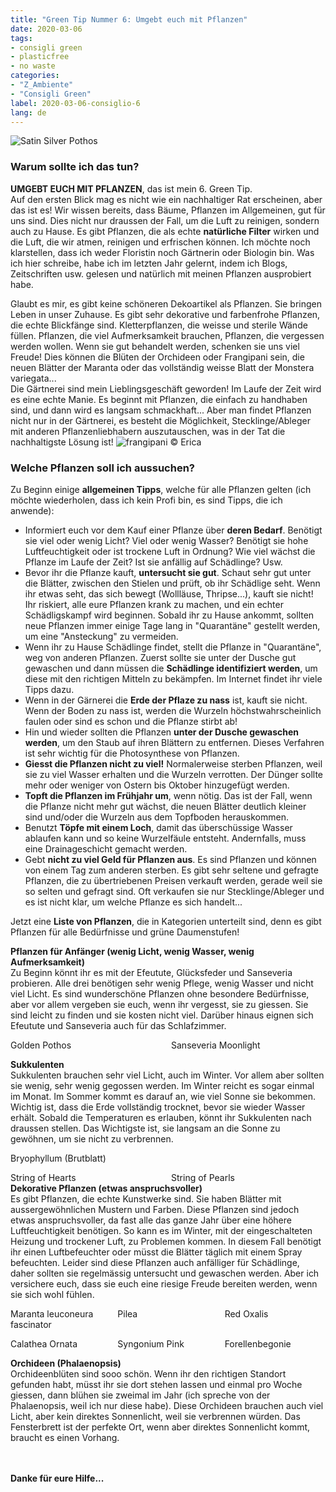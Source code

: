 ```yaml
---
title: "Green Tip Nummer 6: Umgebt euch mit Pflanzen"
date: 2020-03-06
tags:
- consigli green
- plasticfree
- no waste
categories:
- "Z_Ambiente"
- "Consigli Green"
label: 2020-03-06-consiglio-6
lang: de
---
```

![Satin Silver Pothos](../2020-03-06-consiglio-green-numero-6/header.jpeg "frangipani © Erica")

<h3>
  <font color="grey">
  </font> Warum sollte ich das tun?
</h3>

**UMGEBT EUCH MIT PFLANZEN**, das ist mein 6. Green Tip.
<br />
Auf den ersten Blick mag es nicht wie ein nachhaltiger Rat erscheinen, aber das ist es! Wir wissen bereits, dass Bäume, Pflanzen im Allgemeinen, gut für uns sind. Dies nicht nur draussen der Fall, um die Luft zu reinigen, sondern auch zu Hause. Es gibt Pflanzen, die als echte **natürliche Filter** wirken und die Luft, die wir atmen, reinigen und erfrischen können. Ich möchte noch klarstellen, dass ich weder Floristin noch Gärtnerin oder Biologin bin. Was ich hier schreibe, habe ich im letzten Jahr gelernt, indem ich Blogs, Zeitschriften usw. gelesen und natürlich mit meinen Pflanzen ausprobiert habe.

Glaubt es mir, es gibt keine schöneren Dekoartikel als Pflanzen. Sie bringen Leben in unser Zuhause. Es gibt sehr dekorative und farbenfrohe Pflanzen, die echte Blickfänge sind. Kletterpflanzen, die weisse und sterile Wände füllen. Pflanzen, die viel Aufmerksamkeit brauchen, Pflanzen, die vergessen werden wollen. Wenn sie gut behandelt werden, schenken sie uns viel Freude! Dies können die Blüten der Orchideen oder Frangipani sein, die neuen Blätter der Maranta oder das vollständig weisse Blatt der Monstera variegata...
<br />
Die Gärtnerei sind mein Lieblingsgeschäft geworden! Im Laufe der Zeit wird es eine echte Manie. Es beginnt mit Pflanzen, die einfach zu handhaben sind, und dann wird es langsam schmackhaft... Aber man findet Pflanzen nicht nur in der Gärtnerei, es besteht die Möglichkeit, Stecklinge/Ableger mit anderen Pflanzenliebhabern auszutauschen, was in der Tat die nachhaltigste Lösung ist!
![](../2020-03-06-consiglio-green-numero-6/mensola1.jpeg "frangipani © Erica")
<h3>
	<font color="grey">
	</font> Welche Pflanzen soll ich aussuchen?
</h3>

Zu Beginn einige **allgemeinen Tipps**, welche für alle Pflanzen gelten (ich möchte wiederholen, dass ich kein Profi bin, es sind Tipps, die ich anwende):
- Informiert euch vor dem Kauf einer Pflanze über **deren Bedarf**. Benötigt sie viel oder wenig Licht? Viel oder wenig Wasser? Benötigt sie hohe Luftfeuchtigkeit oder ist trockene Luft in Ordnung? Wie viel wächst die Pflanze im Laufe der Zeit? Ist sie anfällig auf Schädlinge? Usw.
- Bevor ihr die Pflanze kauft, **untersucht sie gut**. Schaut sehr gut unter die Blätter, zwischen den Stielen und prüft, ob ihr Schädlige seht. Wenn ihr etwas seht, das sich bewegt (Wollläuse, Thripse...), kauft sie nicht! Ihr riskiert, alle eure Pflanzen krank zu machen, und ein echter Schädligskampf wird beginnen. Sobald ihr zu Hause ankommt, sollten neue Pflanzen immer einige Tage lang in "Quarantäne" gestellt werden, um eine "Ansteckung" zu vermeiden.
- Wenn ihr zu Hause Schädlinge findet, stellt die Pflanze in "Quarantäne", weg von anderen Pflanzen. Zuerst sollte sie unter der Dusche gut gewaschen und dann müssen die **Schädlinge identifiziert werden**, um diese mit den richtigen Mitteln zu bekämpfen. Im Internet findet ihr viele Tipps dazu.
- Wenn in der Gärnerei die **Erde der Pflaze zu nass** ist, kauft sie nicht. Wenn der Boden zu nass ist, werden die Wurzeln höchstwahrscheinlich faulen oder sind es schon und die Pflanze stirbt ab!
- Hin und wieder sollten die Pflanzen **unter der Dusche gewaschen werden**, um den Staub auf ihren Blättern zu entfernen. Dieses Verfahren ist sehr wichtig für die Photosynthese von Pflanzen.
- **Giesst die Pflanzen nicht zu viel!** Normalerweise sterben Pflanzen, weil sie zu viel Wasser erhalten und die Wurzeln verrotten. Der Dünger sollte mehr oder weniger von Ostern bis Oktober hinzugefügt werden.
- **Topft die Pflanzen im Frühjahr um**, wenn nötig. Das ist der Fall, wenn die Pflanze nicht mehr gut wächst, die neuen Blätter deutlich kleiner sind und/oder die Wurzeln aus dem Topfboden herauskommen.
- Benutzt **Töpfe mit einem Loch**, damit das überschüssige Wasser ablaufen kann und so keine Wurzelfäule entsteht. Andernfalls, muss eine Drainageschicht gemacht werden.
- Gebt **nicht zu viel Geld für Pflanzen aus**. Es sind Pflanzen und können von einem Tag zum anderen sterben. Es gibt sehr seltene und gefragte Pflanzen, die zu übertriebenen Preisen verkauft werden, gerade weil sie so selten und gefragt sind. Oft verkaufen sie nur Stecklinge/Ableger und es ist nicht klar, um welche Pflanze es sich handelt...

Jetzt eine **Liste von Pflanzen**, die in Kategorien unterteilt sind, denn es gibt Pflanzen für alle Bedürfnisse und grüne Daumenstufen!

**Pflanzen für Anfänger (wenig Licht, wenig Wasser, wenig Aufmerksamkeit)**
<br />
Zu Beginn könnt ihr es mit der Efeutute, Glücksfeder und Sanseveria probieren. Alle drei benötigen sehr wenig Pflege, wenig Wasser und nicht viel Licht. Es sind wunderschöne Pflanzen ohne besondere Bedürfnisse, aber vor allem vergeben sie euch, wenn ihr vergesst, sie zu giessen. Sie sind leicht zu finden und sie kosten nicht viel. Darüber hinaus eignen sich Efeutute und Sanseveria auch für das Schlafzimmer.
<p>
  <div style="width: 100%; margin-bottom: 0">
    <span class="caption-group" style="float: left; left; width: 49%; margin-right: 1%">
        <img src="../2020-03-06-consiglio-green-numero-6/efeutute.jpeg" alt="" title="frangipani © Erica" />
        <div class="caption">Golden Pothos</div>
    </span>
    <span class="caption-group" style="float: left; left; width: 49%; margin-left: 1%">
        <img src="../2020-03-06-consiglio-green-numero-6/sanseveriamoonlight.jpeg" alt="" title="frangipani © Erica" />
        <div class="caption">Sanseveria Moonlight</div>
    </span>
    <div style="clear: both"></div>
  </div>
</p>

**Sukkulenten**
<br />
Sukkulenten brauchen sehr viel Licht, auch im Winter. Vor allem aber sollten sie wenig, sehr wenig gegossen werden. Im Winter reicht es sogar einmal im Monat. Im Sommer kommt es darauf an, wie viel Sonne sie bekommen. Wichtig ist, dass die Erde vollständig trocknet, bevor sie wieder Wasser erhält. Sobald die Temperaturen es erlauben, könnt ihr Sukkulenten nach draussen stellen. Das Wichtigste ist, sie langsam an die Sonne zu gewöhnen, um sie nicht zu verbrennen.
<p>
  <div style="width: 100%; margin-bottom: 0">
    <span class="caption-group" style="float: left; left; width: 49%; margin-right: 1%">
        <img src="../2020-03-06-consiglio-green-numero-6/brutblatt.jpeg" alt="" title="frangipani © Erica" />
        <div class="caption">Bryophyllum (Brutblatt)</div>
    </span>
    <span class="caption-group" style="float: left; left; width: 49%; margin-left: 1%">
        <img src="../2020-03-06-consiglio-green-numero-6/kaktus.jpeg" alt="" title="frangipani © Erica" />
        <div class="caption"></div>
    </span>
    <div style="clear: both"></div>
  </div>
</p>

<p>
  <div style="width: 100%; margin-bottom: 0">
    <span class="caption-group" style="float: left; left; width: 49%; margin-right: 1%">
        <img src="../2020-03-06-consiglio-green-numero-6/stringofhearts.jpeg" alt="" title="frangipani © Erica" />
        <div class="caption">String of Hearts</div>
    </span>
    <span class="caption-group" style="float: left; left; width: 49%; margin-left: 1%">
        <img src="../2020-03-06-consiglio-green-numero-6/stringofpearls.jpeg" alt="" title="frangipani © Erica" />
        <div class="caption">String of Pearls</div>
    </span>
  </div>
</p>


**Dekorative Pflanzen (etwas anspruchsvoller)**
<br />
Es gibt Pflanzen, die echte Kunstwerke sind. Sie haben Blätter mit aussergewöhnlichen Mustern und Farben. Diese Pflanzen sind jedoch etwas anspruchsvoller, da fast alle das ganze Jahr über eine höhere Luftfeuchtigkeit benötigen. So kann es im Winter, mit der eingeschalteten Heizung und trockener Luft, zu Problemen kommen. In diesem Fall benötigt ihr einen Luftbefeuchter oder müsst die Blätter täglich mit einem Spray befeuchten. Leider sind diese Pflanzen auch anfälliger für Schädlinge, daher sollten sie regelmässig untersucht und gewaschen werden. Aber ich versichere euch, dass sie euch eine riesige Freude bereiten werden, wenn sie sich wohl fühlen.
<p>
  <div style="width: 100%; margin-bottom: 0">
    <span class="caption-group" style="float: left; left; width: 32%; margin-right: 1%">
        <img src="../2020-03-06-consiglio-green-numero-6/maranta.jpeg" alt="" title="frangipani © Erica" />
        <div class="caption">Maranta leuconeura fascinator</div>
    </span>
    <span class="caption-group" style="float: left; left; width: 32%; margin-right: 1%; margin-left: 1%">
        <img src="../2020-03-06-consiglio-green-numero-6/pilea.jpeg" alt="" title="frangipani © Erica" />
        <div class="caption">Pilea</div>
    </span>
    <span class="caption-group" style="float: left; left; width: 32%; margin-left: 1%">
        <img src="../2020-03-06-consiglio-green-numero-6/oxalis.jpeg" alt="" title="frangipani © Erica" />
        <div class="caption">Red Oxalis</div>
    </span>
    <div style="clear: both"></div>
  </div>
</p>

<p>
  <div style="width: 100%; margin-bottom: 0">
    <span class="caption-group" style="float: left; left; width: 32%; margin-right: 1%">
        <img src="../2020-03-06-consiglio-green-numero-6/calateaornata.jpeg" alt="" title="frangipani © Erica" />
        <div class="caption">Calathea Ornata</div>
    </span>
    <span class="caption-group" style="float: left; left; width: 32%; margin-right: 1%; margin-left: 1%">
        <img src="../2020-03-06-consiglio-green-numero-6/syngoniumpink.jpeg" alt="" title="frangipani © Erica" />
        <div class="caption">Syngonium Pink</div>
    </span>
    <span class="caption-group" style="float: left; left; width: 32%; margin-left: 1%">
        <img src="../2020-03-06-consiglio-green-numero-6/forellenbegonie.jpeg" alt="" title="frangipani © Erica" />
        <div class="caption">Forellenbegonie</div>
    </span>
    <div style="clear: both"></div>
  </div>
</p>

**Orchideen (Phalaenopsis)**
<br />
Orchideenblüten sind sooo schön. Wenn ihr den richtigen Standort gefunden habt, müsst ihr sie dort stehen lassen und einmal pro Woche giessen, dann blühen sie zweimal im Jahr (ich spreche von der Phalaenopsis, weil ich nur diese habe). Diese Orchideen brauchen auch viel Licht, aber kein direktes Sonnenlicht, weil sie verbrennen würden. Das Fensterbrett ist der perfekte Ort, wenn aber direktes Sonnenlicht kommt, braucht es einen Vorhang.
<p>
  <div style="width: 100%; margin-bottom: 0">
    <span class="caption-group" style="float: left; left; width: 49%; margin-right: 1%">
        <img src="../2020-03-06-consiglio-green-numero-6/phalaenopsis1.jpeg" alt="" title="frangipani © Erica" />
        <div class="caption"></div>
    </span>
    <span class="caption-group" style="float: left; left; width: 49%; margin-left: 1%">
        <img src="../2020-03-06-consiglio-green-numero-6/phalaenopsis2.jpeg" alt="" title="frangipani © Erica" />
        <div class="caption"></div>
    </span>
    <div style="clear: both"></div>
  </div>
</p>

<p>
  <div style="width: 100%; margin-bottom: 0">
    <span class="caption-group" style="float: left; left; width: 49%; margin-right: 1%">
        <img src="../2020-03-06-consiglio-green-numero-6/phalaenopsis3.jpeg" alt="" title="frangipani © Erica" />
        <div class="caption"></div>
    </span>
    <span class="caption-group" style="float: left; left; width: 49%; margin-left: 1%">
        <img src="../2020-03-06-consiglio-green-numero-6/phalaenopsis4.jpeg" alt="" title="frangipani © Erica" />
        <div class="caption"></div>
    </span>
    <div style="clear: both"></div>
  </div>
</p>

<h4>Danke für eure Hilfe...
  <font color="green">
    <i class="fa-regular fa-face-smile"></i>
  </font>
</h4>
